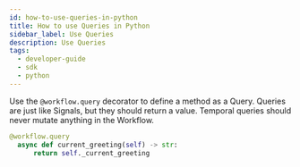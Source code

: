 ```yaml
---
id: how-to-use-queries-in-python
title: How to use Queries in Python
sidebar_label: Use Queries
description: Use Queries
tags:
  - developer-guide
  - sdk
  - python
---
```


Use the `@workflow.query` decorator to define a method as a Query. Queries are just like Signals, but they should return a value.
Temporal queries should never mutate anything in the Workflow.

```python
@workflow.query
  async def current_greeting(self) -> str:
      return self._current_greeting
```
